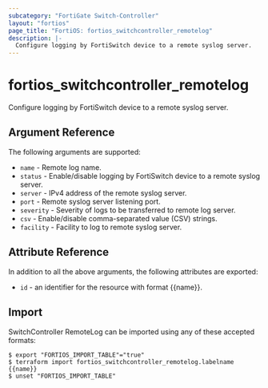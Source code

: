 ```yaml
---
subcategory: "FortiGate Switch-Controller"
layout: "fortios"
page_title: "FortiOS: fortios_switchcontroller_remotelog"
description: |-
  Configure logging by FortiSwitch device to a remote syslog server.
---
```


# fortios_switchcontroller_remotelog
Configure logging by FortiSwitch device to a remote syslog server.

## Argument Reference

The following arguments are supported:

* `name` - Remote log name.
* `status` - Enable/disable logging by FortiSwitch device to a remote syslog server.
* `server` - IPv4 address of the remote syslog server.
* `port` - Remote syslog server listening port.
* `severity` - Severity of logs to be transferred to remote log server.
* `csv` - Enable/disable comma-separated value (CSV) strings.
* `facility` - Facility to log to remote syslog server.


## Attribute Reference

In addition to all the above arguments, the following attributes are exported:
* `id` - an identifier for the resource with format {{name}}.

## Import

SwitchController RemoteLog can be imported using any of these accepted formats:
```
$ export "FORTIOS_IMPORT_TABLE"="true"
$ terraform import fortios_switchcontroller_remotelog.labelname {{name}}
$ unset "FORTIOS_IMPORT_TABLE"
```
